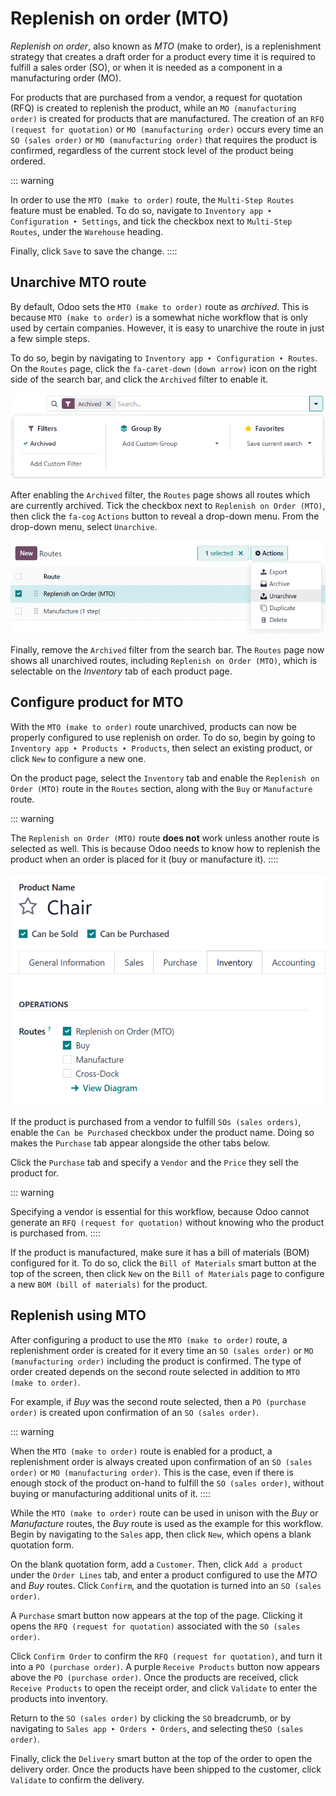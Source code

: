 # Replenish on order (MTO)

*Replenish on order*, also known as *MTO* (make to order), is a
replenishment strategy that creates a draft order for a product every
time it is required to fulfill a sales order (SO), or when it is needed
as a component in a manufacturing order (MO).

For products that are purchased from a vendor, a request for quotation
(RFQ) is created to replenish the product, while an
`MO (manufacturing order)` is created for
products that are manufactured. The creation of an
`RFQ (request for quotation)` or
`MO (manufacturing order)` occurs every
time an `SO (sales order)` or
`MO (manufacturing order)` that requires
the product is confirmed, regardless of the current stock level of the
product being ordered.

::: warning

In order to use the `MTO (make to order)`
route, the `Multi-Step Routes`
feature must be enabled. To do so, navigate to
`Inventory app ‣ Configuration ‣ Settings`, and tick the checkbox next to
`Multi-Step Routes`, under the
`Warehouse` heading.

Finally, click `Save` to save the
change.
::::

## Unarchive MTO route 

By default, Odoo sets the `MTO (make to order)` route as *archived*. This is because
`MTO (make to order)` is a somewhat niche
workflow that is only used by certain companies. However, it is easy to
unarchive the route in just a few simple steps.

To do so, begin by navigating to
`Inventory app ‣ Configuration ‣ Routes`. On the `Routes` page, click the `fa-caret-down` `(down arrow)` icon on
the right side of the search bar, and click the
`Archived` filter to enable it.

![The archived filter on the Routes page.](mto/archived-filter.png)

After enabling the `Archived` filter,
the `Routes` page shows all routes
which are currently archived. Tick the checkbox next to
`Replenish on Order (MTO)`, then
click the `fa-cog`
`Actions` button to reveal a
drop-down menu. From the drop-down menu, select
`Unarchive`.

![The unarchive action on the Routes page.](mto/unarchive-button.png)

Finally, remove the `Archived` filter
from the search bar. The `Routes`
page now shows all unarchived routes, including
`Replenish on Order (MTO)`, which is
selectable on the *Inventory* tab of each product page.

## Configure product for MTO

With the `MTO (make to order)` route
unarchived, products can now be properly configured to use replenish on
order. To do so, begin by going to
`Inventory app ‣ Products ‣ Products`, then select an existing product, or click
`New` to configure a new one.

On the product page, select the `Inventory` tab and enable the `Replenish on
Order (MTO)` route in the
`Routes` section, along with the
`Buy` or
`Manufacture` route.

::: warning

The `Replenish on Order (MTO)` route
**does not** work unless another route is selected as well. This is
because Odoo needs to know how to replenish the product when an order is
placed for it (buy or manufacture it).
::::

![Select the MTO route and a second route on the Inventory tab.](mto/select-routes.png)

If the product is purchased from a vendor to fulfill
`SOs (sales orders)`, enable the
`Can be Purchased` checkbox under the
product name. Doing so makes the `Purchase` tab appear alongside the other tabs below.

Click the `Purchase` tab and specify
a `Vendor` and the
`Price` they sell the product for.

::: warning

Specifying a vendor is essential for this workflow, because Odoo cannot
generate an `RFQ (request for quotation)`
without knowing who the product is purchased from.
::::

If the product is manufactured, make sure it has a bill of materials
(BOM) configured for it. To do so, click the
`Bill of Materials` smart button at
the top of the screen, then click `New` on the `Bill of Materials` page to configure a new
`BOM (bill of materials)` for the
product.


## Replenish using MTO

After configuring a product to use the
`MTO (make to order)` route, a
replenishment order is created for it every time an
`SO (sales order)` or
`MO (manufacturing order)` including the
product is confirmed. The type of order created depends on the second
route selected in addition to `MTO (make to order)`.

For example, if *Buy* was the second route selected, then a
`PO (purchase order)` is created upon
confirmation of an `SO (sales order)`.

::: warning

When the `MTO (make to order)` route is
enabled for a product, a replenishment order is always created upon
confirmation of an `SO (sales order)` or
`MO (manufacturing order)`. This is the
case, even if there is enough stock of the product on-hand to fulfill
the `SO (sales order)`, without buying or
manufacturing additional units of it.
::::

While the `MTO (make to order)` route can
be used in unison with the *Buy* or *Manufacture* routes, the *Buy*
route is used as the example for this workflow. Begin by navigating to
the `Sales` app, then click
`New`, which opens a blank quotation
form.

On the blank quotation form, add a `Customer`. Then, click `Add a product` under the `Order Lines` tab, and enter a product configured to use the *MTO*
and *Buy* routes. Click `Confirm`,
and the quotation is turned into an `SO (sales order)`.

A `Purchase` smart button now appears
at the top of the page. Clicking it opens the
`RFQ (request for quotation)` associated
with the `SO (sales order)`.

Click `Confirm Order` to confirm the
`RFQ (request for quotation)`, and turn
it into a `PO (purchase order)`. A purple
`Receive Products` button now appears
above the `PO (purchase order)`. Once the
products are received, click `Receive Products` to open the receipt order, and click
`Validate` to enter the products into
inventory.

Return to the `SO (sales order)` by
clicking the `SO` breadcrumb, or by
navigating to `Sales app ‣ Orders ‣ Orders`, and selecting
the`SO (sales order)`.

Finally, click the `Delivery` smart
button at the top of the order to open the delivery order. Once the
products have been shipped to the customer, click
`Validate` to confirm the delivery.


